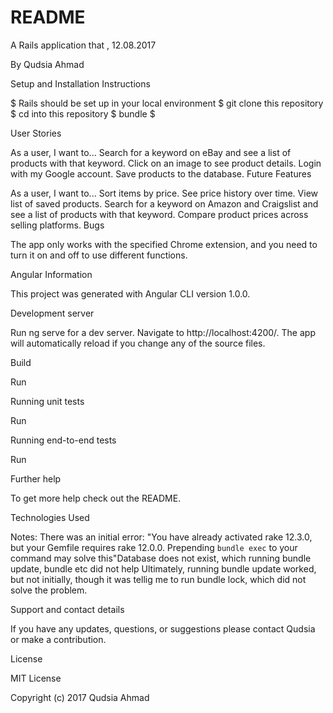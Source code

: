 # README


A Rails application that , 12.08.2017

By Qudsia Ahmad

Setup and Installation Instructions

$ Rails should be set up in your local environment
$ git clone this repository
$ cd into this repository
$ bundle
$

User Stories

As a user, I want to...
Search for a keyword on eBay and see a list of products with that keyword.
Click on an image to see product details.
Login with my Google account.
Save products to the database.
Future Features

As a user, I want to...
Sort items by price.
See price history over time.
View list of saved products.
Search for a keyword on Amazon and Craigslist and see a list of products with that keyword.
Compare product prices across selling platforms.
Bugs

The app only works with the specified Chrome extension, and you need to turn it on and off to use different functions.

Angular Information

This project was generated with Angular CLI version 1.0.0.

Development server

Run ng serve for a dev server. Navigate to http://localhost:4200/. The app will automatically reload if you change any of the source files.



Build

Run

Running unit tests

Run

Running end-to-end tests

Run

Further help

To get more help  check out the  README.

Technologies Used

Notes:
There was an initial error: "You have already activated rake 12.3.0, but your Gemfile requires rake 12.0.0. Prepending `bundle exec` to your command may solve this"Database does not exist, which running bundle update, bundle etc did not help
Ultimately, running bundle update worked, but not initially, though it was tellig me to run bundle lock, which did not solve the problem. 

Support and contact details

If you have any updates, questions, or suggestions please contact  Qudsia or make a contribution.

License

MIT License

Copyright (c) 2017  Qudsia Ahmad
